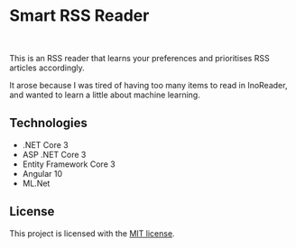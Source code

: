   # Smart RSS Reader 

<br/>

This is an RSS reader that learns your preferences and prioritises RSS articles accordingly.

It arose because I was tired of having too many items to read in InoReader, and wanted to learn a little about machine learning. 


## Technologies
* .NET Core 3
* ASP .NET Core 3
* Entity Framework Core 3
* Angular 10
* ML.Net

## License

This project is licensed with the [MIT license](LICENSE).
